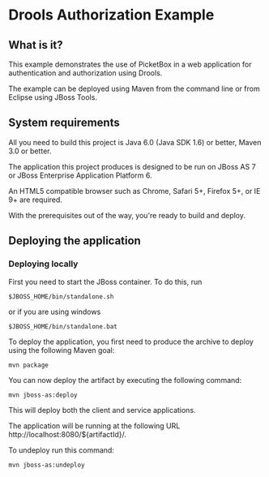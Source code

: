Drools Authorization Example
===================

What is it?
-----------

This example demonstrates the use of PicketBox in a web application for authentication and authorization using Drools.

The example can be deployed using Maven from the command line or from Eclipse using JBoss Tools.

System requirements
-----------

All you need to build this project is Java 6.0 (Java SDK 1.6) or better, Maven 3.0 or better.

The application this project produces is designed to be run on JBoss AS 7 or JBoss Enterprise Application Platform 6.

An HTML5 compatible browser such as Chrome, Safari 5+, Firefox 5+, or IE 9+ are required.

With the prerequisites out of the way, you're ready to build and deploy.

Deploying the application
-----------

### Deploying locally

First you need to start the JBoss container. To do this, run

	$JBOSS_HOME/bin/standalone.sh

or if you are using windows

	$JBOSS_HOME/bin/standalone.bat

To deploy the application, you first need to produce the archive to deploy using the following Maven goal:

	mvn package

You can now deploy the artifact by executing the following command:

	mvn jboss-as:deploy

This will deploy both the client and service applications.

The application will be running at the following URL http://localhost:8080/${artifactId}/.

To undeploy run this command:

	mvn jboss-as:undeploy